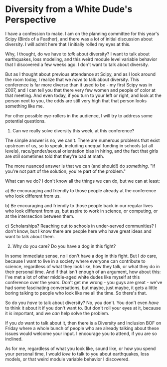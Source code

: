 # Diversity from a White Dude's Perspective

I have a confession to make.  I am on the planning committee for this
year's Scipy (Birds of a Feather), and there was a lot of initial
discussion about diversity.  I will admit here that I initially rolled
my eyes at this.

Why, I thought, do we have to *talk* about diversity?  I want to talk
about earthquakes, loss modeling, and this weird module level variable
behavior that I discovered a few weeks ago. I don't want to talk about
diversity.

But as I thought about previous attendance at Scipy, and as I look
around the room today, I realize that we *have* to talk about
diversity.  This conference is far more diverse than it used to be -
my first Scipy was in 2007, and I can tell you that there very few
women and people of color at that meeting.  And even today, if you
turn to your left or right, and look at the person next to you, the
odds are still very high that that person looks something like me.

For other possible eye-rollers in the audience, I will try to address
some potential questions.

1) Can we really solve diversity this week, at this conference?

The simple answer is no, we can't.  There are numerous problems that
exist upstream of us, so to speak, including unequal funding in
schools (at all levels), race/gender/sexual orientation bias in hiring,
and the fact that girls are still sometimes told that they're bad at
math.

The more nuanced answer is that we can (and should!) do *something*.
"If you're not part of the solution, you're part of the problem."

What can we do?  I don't know all the things we can do, but we can at
least:

  a) Be encouraging and friendly to those people already at the
     conference who look different from us.

  b) Be encouraging and friendly to those people back in our regular
     lives who look different from us, but aspire to work in science, or
     computing, or at the intersection between them.

  c) Scholarships?  Reaching out to schools in under-served communities?
     I don't know, but I know there are people here who have great ideas
     and want to talk about them.

2) Why do you care?  Do you have a dog in this fight?

In some immediate sense, no I don't have a dog in this fight.  But I
*do* care, because I want to live in a society where everyone can
contribute to science, regardless of what they look like, how they
talk, or what they do in their personal time.  And if that isn't
enough of an argument, how about this: I've met a lot of other middle-aged
white dudes like myself at this conference over the years.  Don't get
me wrong - you guys are great - we've had some fascinating
conversations, but maybe, just maybe, it gets a little boring talking
to people who look like me all the time.  So there's that.

So do you *have* to talk about diversity?  No, you don't.  You don't
even *have* to think it about it if you don't want to.  But don't roll
your eyes at it, because it *is* important, and we *can* help solve the
problem.

If you *do* want to talk about it, then there is a Diversity and
Inclusion BOF on Friday where a whole bunch of people who are already
talking about these issues would welcome your input.  I encourage you
to attend, if you are so inclined.

As for me, regardless of what you look like, sound like, or how you
spend your personal time, I would *love* to talk to you about
earthquakes, loss models, or that weird module variable behavior I
discovered.

